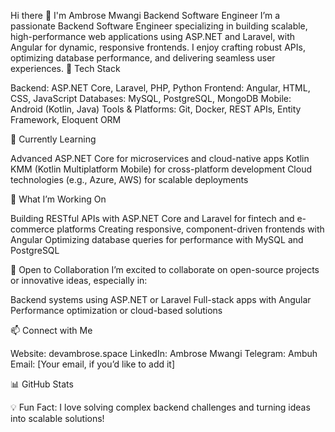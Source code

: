 Hi there 👋 I'm Ambrose Mwangi
Backend Software Engineer
I’m a passionate Backend Software Engineer specializing in building scalable, high-performance web applications using ASP.NET and Laravel, with Angular for dynamic, responsive frontends. I enjoy crafting robust APIs, optimizing database performance, and delivering seamless user experiences.
🔧 Tech Stack

Backend: ASP.NET Core, Laravel, PHP, Python
Frontend: Angular, HTML, CSS, JavaScript
Databases: MySQL, PostgreSQL, MongoDB
Mobile: Android (Kotlin, Java)
Tools & Platforms: Git, Docker, REST APIs, Entity Framework, Eloquent ORM

🌱 Currently Learning

Advanced ASP.NET Core for microservices and cloud-native apps
Kotlin KMM (Kotlin Multiplatform Mobile) for cross-platform development
Cloud technologies (e.g., Azure, AWS) for scalable deployments

🚀 What I’m Working On

Building RESTful APIs with ASP.NET Core and Laravel for fintech and e-commerce platforms
Creating responsive, component-driven frontends with Angular
Optimizing database queries for performance with MySQL and PostgreSQL

👯 Open to Collaboration
I’m excited to collaborate on open-source projects or innovative ideas, especially in:

Backend systems using ASP.NET or Laravel
Full-stack apps with Angular
Performance optimization or cloud-based solutions

📫 Connect with Me

Website: devambrose.space
LinkedIn: Ambrose Mwangi
Telegram: Ambuh
Email: [Your email, if you’d like to add it]

📊 GitHub Stats


💡 Fun Fact: I love solving complex backend challenges and turning ideas into scalable solutions!

